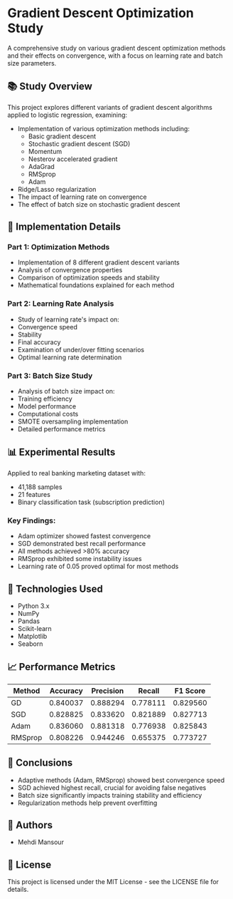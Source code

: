 # Gradient Descent Optimization Study

A comprehensive study on various gradient descent optimization methods and their effects on convergence, with a focus on learning rate and batch size parameters.

## 📚 Study Overview

This project explores different variants of gradient descent algorithms applied to logistic regression, examining:


- Implementation of various optimization methods including:
  - Basic gradient descent
  - Stochastic gradient descent (SGD)  
  - Momentum
  - Nesterov accelerated gradient
  - AdaGrad
  - RMSprop
  - Adam
 - Ridge/Lasso regularization
 - The impact of learning rate on convergence
- The effect of batch size on stochastic gradient descent

## 🔧 Implementation Details

### Part 1: Optimization Methods
- Implementation of 8 different gradient descent variants
- Analysis of convergence properties
- Comparison of optimization speeds and stability
- Mathematical foundations explained for each method

### Part 2: Learning Rate Analysis
- Study of learning rate's impact on:
 - Convergence speed
 - Stability
 - Final accuracy
- Examination of under/over fitting scenarios
- Optimal learning rate determination

### Part 3: Batch Size Study
- Analysis of batch size impact on:
 - Training efficiency
 - Model performance
 - Computational costs
- SMOTE oversampling implementation
- Detailed performance metrics

## 📊 Experimental Results

Applied to real banking marketing dataset with:
- 41,188 samples
- 21 features
- Binary classification task (subscription prediction)

### Key Findings:
- Adam optimizer showed fastest convergence
- SGD demonstrated best recall performance
- All methods achieved >80% accuracy
- RMSprop exhibited some instability issues
- Learning rate of 0.05 proved optimal for most methods

## 🔬 Technologies Used

- Python 3.x
- NumPy
- Pandas
- Scikit-learn
- Matplotlib
- Seaborn

## 📈 Performance Metrics

| Method | Accuracy | Precision | Recall | F1 Score |
|--------|----------|-----------|---------|-----------|
| GD | 0.840037 | 0.888294 | 0.778111 | 0.829560 |
| SGD | 0.828825 | 0.833620 | 0.821889 | 0.827713 |
| Adam | 0.836060 | 0.881318 | 0.776938 | 0.825843 |
| RMSprop | 0.808226 | 0.944246 | 0.655375 | 0.773727 |

## 🎯 Conclusions

- Adaptive methods (Adam, RMSprop) showed best convergence speed
- SGD achieved highest recall, crucial for avoiding false negatives
- Batch size significantly impacts training stability and efficiency
- Regularization methods help prevent overfitting

## 🤝 Authors

- Mehdi Mansour

## 📄 License

This project is licensed under the MIT License - see the LICENSE file for details.

